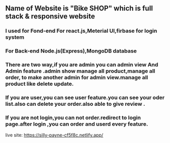 ## Name of Website is "Bike SHOP" which is full stack  & responsive website
### I used for Fond-end For react.js,Meterial UI,firbase for login system
### For Back-end Node.js(Express),MongoDB database
### There are two way,if you are admin you can admin view And Admin feature .admin show manage all product,manage all order, to make another admin for admin view.manage all product like delete update.
### If you are user,you can see user feature.you can see your oder list.also can delete your order.also able to give review .
### If you are not login,you can not order.redirect to login page.after login ,you can order and userd every feature.
live site: https://silly-payne-cf5f8c.netlify.app/

